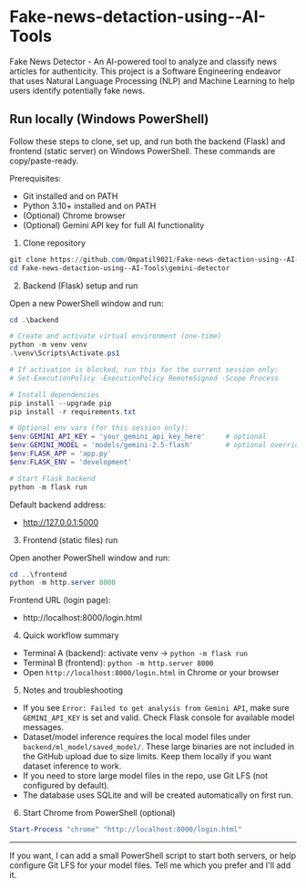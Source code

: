 # Fake-news-detaction-using--AI-Tools
Fake News Detector - An AI-powered tool to analyze and classify news articles for authenticity.  This project is a Software Engineering endeavor that uses Natural Language Processing (NLP) and Machine Learning to help users identify potentially fake news.

## Run locally (Windows PowerShell)

Follow these steps to clone, set up, and run both the backend (Flask) and frontend (static server) on Windows PowerShell. These commands are copy/paste-ready.

Prerequisites:
- Git installed and on PATH
- Python 3.10+ installed and on PATH
- (Optional) Chrome browser
- (Optional) Gemini API key for full AI functionality

1) Clone repository

```powershell
git clone https://github.com/Ompatil9021/Fake-news-detaction-using--AI-Tools.git
cd Fake-news-detaction-using--AI-Tools\gemini-detector
```

2) Backend (Flask) setup and run

Open a new PowerShell window and run:

```powershell
cd .\backend

# Create and activate virtual environment (one-time)
python -m venv venv
.\venv\Scripts\Activate.ps1

# If activation is blocked, run this for the current session only:
# Set-ExecutionPolicy -ExecutionPolicy RemoteSigned -Scope Process

# Install dependencies
pip install --upgrade pip
pip install -r requirements.txt

# Optional env vars (for this session only):
$env:GEMINI_API_KEY = 'your_gemini_api_key_here'     # optional
$env:GEMINI_MODEL = 'models/gemini-2.5-flash'        # optional override
$env:FLASK_APP = 'app.py'
$env:FLASK_ENV = 'development'

# Start Flask backend
python -m flask run
```

Default backend address:
- http://127.0.0.1:5000

3) Frontend (static files) run

Open another PowerShell window and run:

```powershell
cd ..\frontend
python -m http.server 8000
```

Frontend URL (login page):
- http://localhost:8000/login.html

4) Quick workflow summary
- Terminal A (backend): activate venv → `python -m flask run`
- Terminal B (frontend): `python -m http.server 8000`
- Open `http://localhost:8000/login.html` in Chrome or your browser

5) Notes and troubleshooting
- If you see `Error: Failed to get analysis from Gemini API`, make sure `GEMINI_API_KEY` is set and valid. Check Flask console for available model messages.
- Dataset/model inference requires the local model files under `backend/ml_model/saved_model/`. These large binaries are not included in the GitHub upload due to size limits. Keep them locally if you want dataset inference to work.
- If you need to store large model files in the repo, use Git LFS (not configured by default).
- The database uses SQLite and will be created automatically on first run.

6) Start Chrome from PowerShell (optional)

```powershell
Start-Process "chrome" "http://localhost:8000/login.html"
```

---

If you want, I can add a small PowerShell script to start both servers, or help configure Git LFS for your model files. Tell me which you prefer and I'll add it.
